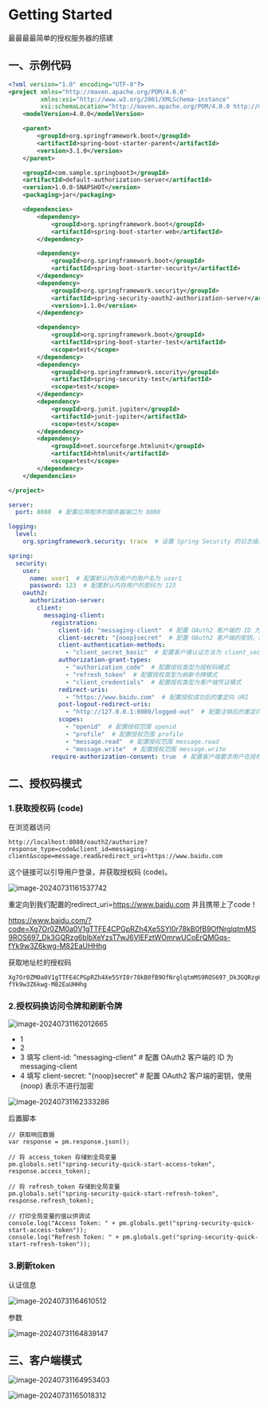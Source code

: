 # Getting Started

最最最最简单的授权服务器的搭建



## 一、示例代码

```xml
<?xml version="1.0" encoding="UTF-8"?>
<project xmlns="http://maven.apache.org/POM/4.0.0"
         xmlns:xsi="http://www.w3.org/2001/XMLSchema-instance"
         xsi:schemaLocation="http://maven.apache.org/POM/4.0.0 http://maven.apache.org/xsd/maven-4.0.0.xsd">
    <modelVersion>4.0.0</modelVersion>

    <parent>
        <groupId>org.springframework.boot</groupId>
        <artifactId>spring-boot-starter-parent</artifactId>
        <version>3.1.0</version>
    </parent>

    <groupId>com.sample.springboot3</groupId>
    <artifactId>default-authorization-server</artifactId>
    <version>1.0.0-SNAPSHOT</version>
    <packaging>jar</packaging>

    <dependencies>
        <dependency>
            <groupId>org.springframework.boot</groupId>
            <artifactId>spring-boot-starter-web</artifactId>
        </dependency>

        <dependency>
            <groupId>org.springframework.boot</groupId>
            <artifactId>spring-boot-starter-security</artifactId>
        </dependency>
        <dependency>
            <groupId>org.springframework.security</groupId>
            <artifactId>spring-security-oauth2-authorization-server</artifactId>
            <version>1.1.0</version>
        </dependency>

        <dependency>
            <groupId>org.springframework.boot</groupId>
            <artifactId>spring-boot-starter-test</artifactId>
            <scope>test</scope>
        </dependency>
        <dependency>
            <groupId>org.springframework.security</groupId>
            <artifactId>spring-security-test</artifactId>
            <scope>test</scope>
        </dependency>
        <dependency>
            <groupId>org.junit.jupiter</groupId>
            <artifactId>junit-jupiter</artifactId>
            <scope>test</scope>
        </dependency>
        <dependency>
            <groupId>net.sourceforge.htmlunit</groupId>
            <artifactId>htmlunit</artifactId>
            <scope>test</scope>
        </dependency>
    </dependencies>

</project>
```



```yaml
server:
  port: 8080  # 配置应用程序的服务器端口为 8080

logging:
  level:
    org.springframework.security: trace  # 设置 Spring Security 的日志级别为 TRACE，以便进行详细的调试日志记录

spring:
  security:
    user:
      name: user1  # 配置默认内存用户的用户名为 user1
      password: 123  # 配置默认内存用户的密码为 123
    oauth2:
      authorization-server:
        client:
          messaging-client:
            registration:
              client-id: "messaging-client"  # 配置 OAuth2 客户端的 ID 为 messaging-client
              client-secret: "{noop}secret"  # 配置 OAuth2 客户端的密钥，使用 {noop} 表示不进行加密
              client-authentication-methods:
                - "client_secret_basic"  # 配置客户端认证方法为 client_secret_basic
              authorization-grant-types:
                - "authorization_code"  # 配置授权类型为授权码模式
                - "refresh_token"  # 配置授权类型为刷新令牌模式
                - "client_credentials"  # 配置授权类型为客户端凭证模式
              redirect-uris:
                - "https://www.baidu.com"  # 配置授权成功后的重定向 URI
              post-logout-redirect-uris:
                - "http://127.0.0.1:8080/logged-out"  # 配置注销后的重定向 URI
              scopes:
                - "openid"  # 配置授权范围 openid
                - "profile"  # 配置授权范围 profile
                - "message.read"  # 配置授权范围 message.read
                - "message.write"  # 配置授权范围 message.write
            require-authorization-consent: true  # 配置客户端要求用户在授权时进行确认

```



## 二、授权码模式

### 1.获取授权码 (code)

在浏览器访问

```plaintext
http://localhost:8080/oauth2/authorize?response_type=code&client_id=messaging-client&scope=message.read&redirect_uri=https://www.baidu.com
```

这个链接可以引导用户登录，并获取授权码 (code)。

![image-20240731161537742](../file/imgs/image-20240731161537742.png)

重定向到我们配置的redirect_uri=https://www.baidu.com 并且携带上了code！

https://www.baidu.com/?code=Xg7Or0ZM0a0V1gTTFE4CPGpRZh4Xe5SYI0r78kB0fB9OfNrglqtmMS9ROS697_Dk3GQRzg6blbXeYzsT7wJ6VlEFztWOmrwUCoErQMGqs-fYk9w3Z6kwg-M82EaUHHhg

获取地址栏的授权码

```
Xg7Or0ZM0a0V1gTTFE4CPGpRZh4Xe5SYI0r78kB0fB9OfNrglqtmMS9ROS697_Dk3GQRzg6blbXeYzsT7wJ6VlEFztWOmrwUCoErQMGqs-fYk9w3Z6kwg-M82EaUHHhg
```

### 2.授权码换访问令牌和刷新令牌

![image-20240731162012665](../file/imgs/image-20240731162012665.png)

* 1
* 2 
* 3 填写    client-id: "messaging-client"  # 配置 OAuth2 客户端的 ID 为 messaging-client
* 4 填写     client-secret: "{noop}secret"  # 配置 OAuth2 客户端的密钥，使用 {noop} 表示不进行加密

![image-20240731162333286](../file/imgs/image-20240731162333286.png)

后置脚本

```
// 获取响应数据
var response = pm.response.json();

// 将 access_token 存储到全局变量
pm.globals.set("spring-security-quick-start-access-token", response.access_token);

// 将 refresh_token 存储到全局变量
pm.globals.set("spring-security-quick-start-refresh-token", response.refresh_token);

// 打印全局变量的值以供调试
console.log("Access Token: " + pm.globals.get("spring-security-quick-start-access-token"));
console.log("Refresh Token: " + pm.globals.get("spring-security-quick-start-refresh-token"));

```



### 3.刷新token

认证信息

![image-20240731164610512](../file/imgs/image-20240731164610512.png)

参数

![image-20240731164839147](../file/imgs/image-20240731164839147.png)





## 三、客户端模式

![image-20240731164953403](../file/imgs/image-20240731164953403.png)

![image-20240731165018312](../file/imgs/image-20240731165018312.png)